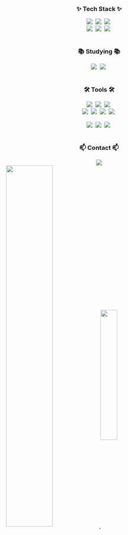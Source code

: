 
<!--타이틀 부분-->
<div align="center">
  <!--<img src="https://github.com/oka1313/oka1313/assets/101691440/92118a53-c5b6-40bc-b130-bf8c398d7b51" />-->
</div>

<!--내용 부분-->
<h3 align="center">✨ Tech Stack ✨</h3>
<div align="center">
  <img src="https://img.shields.io/badge/react-20232a.svg?style=for-the-badge&logo=react&logoColor=61DAFB" />&nbsp
  <img src="https://img.shields.io/badge/styled--components-DB7093?style=for-the-badge&logo=styled-components&logoColor=ffd35b" />&nbsp
  <img src="https://img.shields.io/badge/tailwindcss-1daabb.svg?style=for-the-badge&logo=tailwind-css&logoColor=white" />&nbsp

</div>

<div align="center">
  <img src="https://img.shields.io/badge/javascript-F7DF1E.svg?style=for-the-badge&logo=javascript&logoColor=20232a" />&nbsp
  <img src="https://img.shields.io/badge/html5-E34F26.svg?style=for-the-badge&logo=html5&logoColor=white" />&nbsp
  <img src="https://img.shields.io/badge/css3-1572B6.svg?style=for-the-badge&logo=css3&logoColor=white" />&nbsp
</div>

<br>

<h3 align="center">📚 Studying 📚</h3>
<div align="center">
<!--     <img src="https://img.shields.io/badge/{배지이름}-{css컬러}?style={스타일}&logo={로고}&logoColor={로고컬러}" />&nbsp -->
  <img src="https://img.shields.io/badge/Java-8D6748?style=for-the-badge&logo=Java&logoColor=white" />&nbsp
  <img src="https://img.shields.io/badge/C-A8B9CC?style=for-the-badge&logo=c&logoColor=white" />&nbsp
</div>

<br>

<h3 align="center">🛠 Tools 🛠</h3>
<div align="center">
  <img src="https://img.shields.io/badge/git-F05033.svg?style=for-the-badge&logo=git&logoColor=white" />&nbsp
  <img src="https://img.shields.io/badge/github-181717.svg?style=for-the-badge&logo=github&logoColor=white" />&nbsp
  <img src="https://img.shields.io/badge/Notion-F3F3F3.svg?style=for-the-badge&logo=notion&logoColor=black" />&nbsp
</div>

<div align="center">
  <img src="https://img.shields.io/badge/adobe%20photoshop-08253c.svg?style=for-the-badge&logo=adobe%20photoshop&logoColor=white" />&nbsp
  <img src="https://img.shields.io/badge/adobe%20Illustrator-FF9A00.svg?style=for-the-badge&logo=adobeillustrator&logoColor=white" />&nbsp
  <img src="https://img.shields.io/badge/adobe%20XD-FF61F6.svg?style=for-the-badge&logo=adobexd&logoColor=white" />&nbsp
  <img src="https://img.shields.io/badge/figma-F24E1E.svg?style=for-the-badge&logo=figma&logoColor=white" />&nbsp
</div>

<br>

<div align="center">
  <img src="https://img.shields.io/badge/VSCode-2C2C32.svg?style=for-the-badge&logo=visual-studio-code&logoColor=22ABF3" />&nbsp
  <img src="https://img.shields.io/badge/Androidstudio-3DDC84.svg?style=for-the-badge&logo=androidstudio&logoColor=white" />&nbsp
  <img src="https://img.shields.io/badge/Xcode-147EFB.svg?style=for-the-badge&logo=xcode&logoColor=white" />&nbsp
  
</div>

<br>

<h3 align="center">📫 Contact 📫</h3>
<div align="center">
 
  <a href="mailto:jhin.h8@gmail.com">
    <img src="https://img.shields.io/badge/jhin.h8@gmail.com-D14836?style=for-the-badge&logo=gmail&logoColor=white"/>
  </a>
</div>


  <a href="https://github.com/HwangEojin/github-readme-stats">
    <img height=50% align="center" src="https://github-readme-stats.vercel.app/api?username=HwangEojin" />
  </a>
 
  <a href="https://github.com/HwangEojin/convoychat">
    <img height=30% align="center" src="https://github-readme-stats.vercel.app/api/top-langs?username=HwangEojin&layout=compact&langs_count=8&card_width=320" />
  </a>



